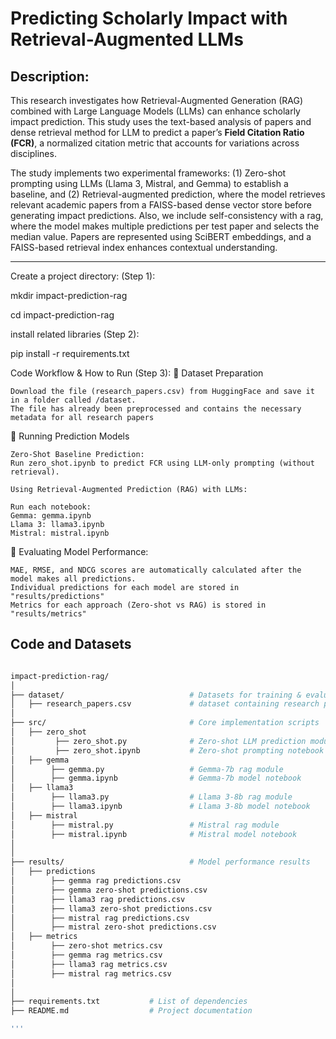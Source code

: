 # Predicting Scholarly Impact with Retrieval-Augmented LLMs

## Description:
This research investigates how Retrieval-Augmented Generation (RAG) combined with Large Language Models (LLMs) can enhance scholarly impact prediction. This study uses the text-based analysis of papers and dense retrieval method for LLM to predict a paper’s **Field Citation Ratio (FCR)**, a normalized citation metric that accounts for variations across disciplines.  

The study implements two experimental frameworks: (1) Zero-shot prompting using LLMs (Llama 3, Mistral, and Gemma) to establish a baseline, and (2) Retrieval-augmented prediction, where the model retrieves relevant academic papers from a FAISS-based dense vector store before generating impact predictions. Also, we include self-consistency with a rag, where the model makes multiple predictions per test paper and selects the median value. Papers are represented using SciBERT embeddings, and a FAISS-based retrieval index enhances contextual understanding.  


---

Create a project directory: (Step 1):

mkdir impact-prediction-rag

cd impact-prediction-rag

install related libraries (Step 2):

pip install -r requirements.txt

Code Workflow & How to Run (Step 3):
📂 Dataset Preparation

    Download the file (research_papers.csv) from HuggingFace and save it in a folder called /dataset.
    The file has already been preprocessed and contains the necessary metadata for all research papers

📂 Running Prediction Models

    Zero-Shot Baseline Prediction:
    Run zero_shot.ipynb to predict FCR using LLM-only prompting (without retrieval).

    Using Retrieval-Augmented Prediction (RAG) with LLMs:

    Run each notebook: 
    Gemma: gemma.ipynb
    Llama 3: llama3.ipynb
    Mistral: mistral.ipynb


📂 Evaluating Model Performance:

    MAE, RMSE, and NDCG scores are automatically calculated after the model makes all predictions.
    Individual predictions for each model are stored in "results/predictions"
    Metrics for each approach (Zero-shot vs RAG) is stored in "results/metrics"


## Code and Datasets

```bash

impact-prediction-rag/
│
├── dataset/                            # Datasets for training & evaluation
│   ├── research_papers.csv             # dataset containing research papers metadata
│
├── src/                                # Core implementation scripts
│   ├── zero_shot
│         ├── zero_shot.py              # Zero-shot LLM prediction module 
│         ├── zero_shot.ipynb           # Zero-shot prompting notebook
│   ├── gemma
│        ├── gemma.py                   # Gemma-7b rag module
│        ├── gemma.ipynb                # Gemma-7b model notebook
│   ├── llama3
│        ├── llama3.py                  # Llama 3-8b rag module
│        ├── llama3.ipynb               # Llama 3-8b model notebook
│   ├── mistral
│        ├── mistral.py                 # Mistral rag module
│        ├── mistral.ipynb              # Mistral model notebook
│
│
├── results/                            # Model performance results
│   ├── predictions
│        ├── gemma rag predictions.csv                 
│        ├── gemma zero-shot predictions.csv
│        ├── llama3 rag predictions.csv                 
│        ├── llama3 zero-shot predictions.csv
│        ├── mistral rag predictions.csv                 
│        ├── mistral zero-shot predictions.csv
│   ├── metrics
│        ├── zero-shot metrics.csv                 
│        ├── gemma rag metrics.csv
│        ├── llama3 rag metrics.csv
│        ├── mistral rag metrics.csv
│ 
│
├── requirements.txt           # List of dependencies
├── README.md                  # Project documentation

'''
